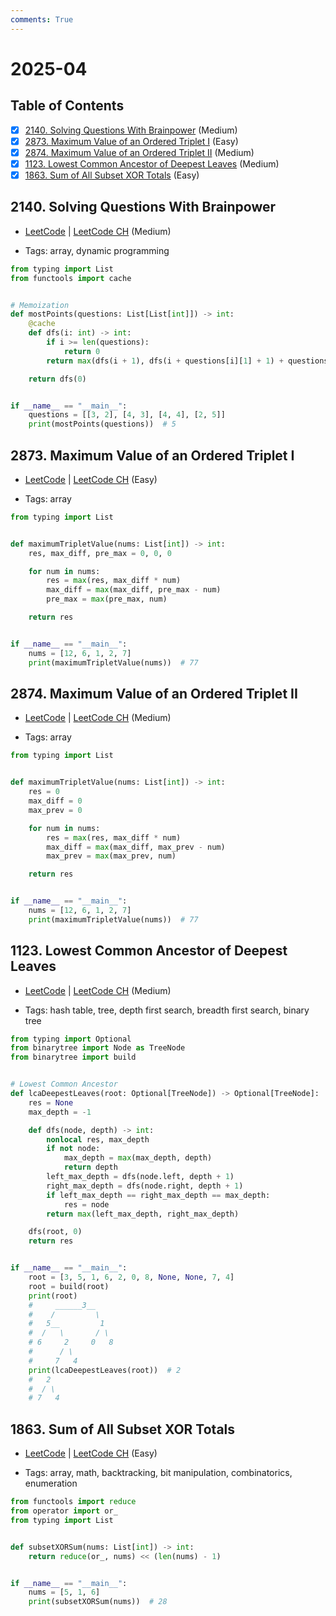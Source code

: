 ```yaml
---
comments: True
---
```


# 2025-04

## Table of Contents

- [x] [2140. Solving Questions With Brainpower](https://leetcode.cn/problems/solving-questions-with-brainpower/) (Medium)
- [x] [2873. Maximum Value of an Ordered Triplet I](https://leetcode.cn/problems/maximum-value-of-an-ordered-triplet-i/) (Easy)
- [x] [2874. Maximum Value of an Ordered Triplet II](https://leetcode.cn/problems/maximum-value-of-an-ordered-triplet-ii/) (Medium)
- [x] [1123. Lowest Common Ancestor of Deepest Leaves](https://leetcode.cn/problems/lowest-common-ancestor-of-deepest-leaves/) (Medium)
- [x] [1863. Sum of All Subset XOR Totals](https://leetcode.cn/problems/sum-of-all-subset-xor-totals/) (Easy)

## 2140. Solving Questions With Brainpower

-   [LeetCode](https://leetcode.com/problems/solving-questions-with-brainpower/) | [LeetCode CH](https://leetcode.cn/problems/solving-questions-with-brainpower/) (Medium)

-   Tags: array, dynamic programming

```python title="2140. Solving Questions With Brainpower - Python Solution"
from typing import List
from functools import cache


# Memoization
def mostPoints(questions: List[List[int]]) -> int:
    @cache
    def dfs(i: int) -> int:
        if i >= len(questions):
            return 0
        return max(dfs(i + 1), dfs(i + questions[i][1] + 1) + questions[i][0])

    return dfs(0)


if __name__ == "__main__":
    questions = [[3, 2], [4, 3], [4, 4], [2, 5]]
    print(mostPoints(questions))  # 5

```

## 2873. Maximum Value of an Ordered Triplet I

-   [LeetCode](https://leetcode.com/problems/maximum-value-of-an-ordered-triplet-i/) | [LeetCode CH](https://leetcode.cn/problems/maximum-value-of-an-ordered-triplet-i/) (Easy)

-   Tags: array

```python title="2873. Maximum Value of an Ordered Triplet I - Python Solution"
from typing import List


def maximumTripletValue(nums: List[int]) -> int:
    res, max_diff, pre_max = 0, 0, 0

    for num in nums:
        res = max(res, max_diff * num)
        max_diff = max(max_diff, pre_max - num)
        pre_max = max(pre_max, num)

    return res


if __name__ == "__main__":
    nums = [12, 6, 1, 2, 7]
    print(maximumTripletValue(nums))  # 77

```

## 2874. Maximum Value of an Ordered Triplet II

-   [LeetCode](https://leetcode.com/problems/maximum-value-of-an-ordered-triplet-ii/) | [LeetCode CH](https://leetcode.cn/problems/maximum-value-of-an-ordered-triplet-ii/) (Medium)

-   Tags: array

```python title="2874. Maximum Value of an Ordered Triplet II - Python Solution"
from typing import List


def maximumTripletValue(nums: List[int]) -> int:
    res = 0
    max_diff = 0
    max_prev = 0

    for num in nums:
        res = max(res, max_diff * num)
        max_diff = max(max_diff, max_prev - num)
        max_prev = max(max_prev, num)

    return res


if __name__ == "__main__":
    nums = [12, 6, 1, 2, 7]
    print(maximumTripletValue(nums))  # 77

```

## 1123. Lowest Common Ancestor of Deepest Leaves

-   [LeetCode](https://leetcode.com/problems/lowest-common-ancestor-of-deepest-leaves/) | [LeetCode CH](https://leetcode.cn/problems/lowest-common-ancestor-of-deepest-leaves/) (Medium)

-   Tags: hash table, tree, depth first search, breadth first search, binary tree

```python title="1123. Lowest Common Ancestor of Deepest Leaves - Python Solution"
from typing import Optional
from binarytree import Node as TreeNode
from binarytree import build


# Lowest Common Ancestor
def lcaDeepestLeaves(root: Optional[TreeNode]) -> Optional[TreeNode]:
    res = None
    max_depth = -1

    def dfs(node, depth) -> int:
        nonlocal res, max_depth
        if not node:
            max_depth = max(max_depth, depth)
            return depth
        left_max_depth = dfs(node.left, depth + 1)
        right_max_depth = dfs(node.right, depth + 1)
        if left_max_depth == right_max_depth == max_depth:
            res = node
        return max(left_max_depth, right_max_depth)

    dfs(root, 0)
    return res


if __name__ == "__main__":
    root = [3, 5, 1, 6, 2, 0, 8, None, None, 7, 4]
    root = build(root)
    print(root)
    #     ______3__
    #    /         \
    #   5__         1
    #  /   \       / \
    # 6     2     0   8
    #      / \
    #     7   4
    print(lcaDeepestLeaves(root))  # 2
    #   2
    #  / \
    # 7   4

```

## 1863. Sum of All Subset XOR Totals

-   [LeetCode](https://leetcode.com/problems/sum-of-all-subset-xor-totals/) | [LeetCode CH](https://leetcode.cn/problems/sum-of-all-subset-xor-totals/) (Easy)

-   Tags: array, math, backtracking, bit manipulation, combinatorics, enumeration

```python title="1863. Sum of All Subset XOR Totals - Python Solution"
from functools import reduce
from operator import or_
from typing import List


def subsetXORSum(nums: List[int]) -> int:
    return reduce(or_, nums) << (len(nums) - 1)


if __name__ == "__main__":
    nums = [5, 1, 6]
    print(subsetXORSum(nums))  # 28

```

